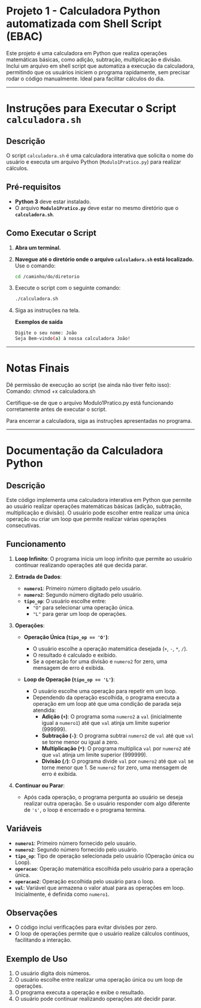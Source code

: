 # Projeto 1 - Calculadora Python automatizada com Shell Script (EBAC)

Este projeto é uma calculadora em Python que realiza operações matemáticas básicas, como adição, subtração, multiplicação e divisão. Inclui um arquivo em shell script que automatiza a execução da calculadora, permitindo que os usuários iniciem o programa rapidamente, sem precisar rodar o código manualmente. Ideal para facilitar cálculos do dia.

___

# Instruções para Executar o Script `calculadora.sh`

## Descrição

O script `calculadora.sh` é uma calculadora interativa que solicita o nome do usuário e executa um arquivo Python (`Modulo1Pratico.py`) para realizar cálculos.

## Pré-requisitos

- **Python 3** deve estar instalado.
- O arquivo **`Modulo1Pratico.py`** deve estar no mesmo diretório que o **`calculadora.sh`**.

## Como Executar o Script

1. **Abra um terminal.**

2. **Navegue até o diretório onde o arquivo `calculadora.sh` está localizado.**  
   Use o comando:
   ```bash
   cd /caminho/do/diretorio

3. Execute o script com o seguinte comando:

   ```bash
   ./calculadora.sh

4. Siga as instruções na tela.

 	**Exemplos de saída**
   ```bash
   Digite o seu nome: João
   Seja Bem-vindo(a) à nossa calculadora João!

___

# Notas Finais

Dê permissão de execução ao script (se ainda não tiver feito isso):
	Comando: chmod +x calculadora.sh

Certifique-se de que o arquivo Modulo1Pratico.py está funcionando corretamente antes de executar o script.

Para encerrar a calculadora, siga as instruções apresentadas no programa.

___
# Documentação da Calculadora Python

## Descrição
Este código implementa uma calculadora interativa em Python que permite ao usuário realizar operações matemáticas básicas (adição, subtração, multiplicação e divisão). O usuário pode escolher entre realizar uma única operação ou criar um loop que permite realizar várias operações consecutivas.

## Funcionamento

1. **Loop Infinito**: O programa inicia um loop infinito que permite ao usuário continuar realizando operações até que decida parar.

2. **Entrada de Dados**:
    - **`numero1`**: Primeiro número digitado pelo usuário.
    - **`numero2`**: Segundo número digitado pelo usuário.
    - **`tipo_op`**: O usuário escolhe entre:
        - `"O"` para selecionar uma operação única.
        - `"L"` para gerar um loop de operações.

3. **Operações**:
    - **Operação Única (`tipo_op == 'O'`)**:
        - O usuário escolhe a operação matemática desejada (`+`, `-`, `*`, `/`).
        - O resultado é calculado e exibido.
        - Se a operação for uma divisão e `numero2` for zero, uma mensagem de erro é exibida.

    - **Loop de Operação (`tipo_op == 'L'`)**:
        - O usuário escolhe uma operação para repetir em um loop.
        - Dependendo da operação escolhida, o programa executa a operação em um loop até que uma condição de parada seja atendida:
            - **Adição (`+`)**: O programa soma `numero2` a `val` (inicialmente igual a `numero1`) até que `val` atinja um limite superior (999999).
            - **Subtração (`-`)**: O programa subtrai `numero2` de `val` até que `val` se torne menor ou igual a zero.
            - **Multiplicação (`*`)**: O programa multiplica `val` por `numero2` até que `val` atinja um limite superior (999999).
            - **Divisão (`/`)**: O programa divide `val` por `numero2` até que `val` se torne menor que 1. Se `numero2` for zero, uma mensagem de erro é exibida.

4. **Continuar ou Parar**:
    - Após cada operação, o programa pergunta ao usuário se deseja realizar outra operação. Se o usuário responder com algo diferente de `'s'`, o loop é encerrado e o programa termina.

## Variáveis
- **`numero1`**: Primeiro número fornecido pelo usuário.
- **`numero2`**: Segundo número fornecido pelo usuário.
- **`tipo_op`**: Tipo de operação selecionada pelo usuário (Operação única ou Loop).
- **`operacao`**: Operação matemática escolhida pelo usuário para a operação única.
- **`operacao2`**: Operação escolhida pelo usuário para o loop.
- **`val`**: Variável que armazena o valor atual para as operações em loop. Inicialmente, é definida como `numero1`.

## Observações
- O código inclui verificações para evitar divisões por zero.
- O loop de operações permite que o usuário realize cálculos contínuos, facilitando a interação.

## Exemplo de Uso
1. O usuário digita dois números.
2. O usuário escolhe entre realizar uma operação única ou um loop de operações.
3. O programa executa a operação e exibe o resultado.
4. O usuário pode continuar realizando operações até decidir parar.
